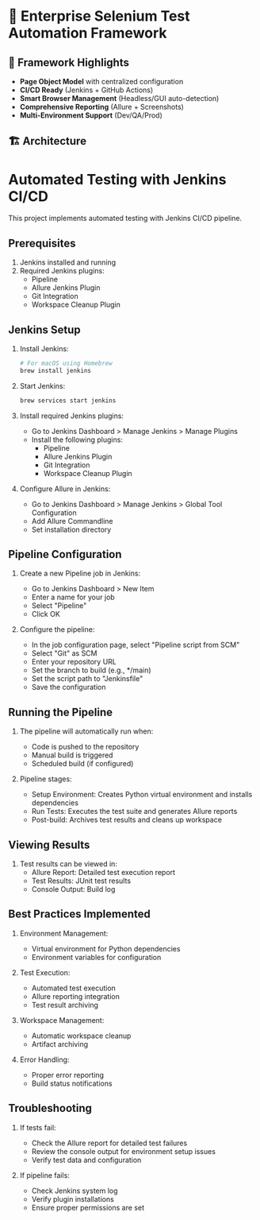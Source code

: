 # 🚀 Enterprise Selenium Test Automation Framework

## 🎯 Framework Highlights

- **Page Object Model** with centralized configuration
- **CI/CD Ready** (Jenkins + GitHub Actions)
- **Smart Browser Management** (Headless/GUI auto-detection)
- **Comprehensive Reporting** (Allure + Screenshots)
- **Multi-Environment Support** (Dev/QA/Prod)

## 🏗️ Architecture

# Automated Testing with Jenkins CI/CD

This project implements automated testing with Jenkins CI/CD pipeline.

## Prerequisites

1. Jenkins installed and running
2. Required Jenkins plugins:
   - Pipeline
   - Allure Jenkins Plugin
   - Git Integration
   - Workspace Cleanup Plugin

## Jenkins Setup

1. Install Jenkins:

   ```bash
   # For macOS using Homebrew
   brew install jenkins
   ```

2. Start Jenkins:

   ```bash
   brew services start jenkins
   ```

3. Install required Jenkins plugins:

   - Go to Jenkins Dashboard > Manage Jenkins > Manage Plugins
   - Install the following plugins:
     - Pipeline
     - Allure Jenkins Plugin
     - Git Integration
     - Workspace Cleanup Plugin

4. Configure Allure in Jenkins:
   - Go to Jenkins Dashboard > Manage Jenkins > Global Tool Configuration
   - Add Allure Commandline
   - Set installation directory

## Pipeline Configuration

1. Create a new Pipeline job in Jenkins:

   - Go to Jenkins Dashboard > New Item
   - Enter a name for your job
   - Select "Pipeline"
   - Click OK

2. Configure the pipeline:
   - In the job configuration page, select "Pipeline script from SCM"
   - Select "Git" as SCM
   - Enter your repository URL
   - Set the branch to build (e.g., \*/main)
   - Set the script path to "Jenkinsfile"
   - Save the configuration

## Running the Pipeline

1. The pipeline will automatically run when:

   - Code is pushed to the repository
   - Manual build is triggered
   - Scheduled build (if configured)

2. Pipeline stages:
   - Setup Environment: Creates Python virtual environment and installs dependencies
   - Run Tests: Executes the test suite and generates Allure reports
   - Post-build: Archives test results and cleans up workspace

## Viewing Results

1. Test results can be viewed in:
   - Allure Report: Detailed test execution report
   - Test Results: JUnit test results
   - Console Output: Build log

## Best Practices Implemented

1. Environment Management:

   - Virtual environment for Python dependencies
   - Environment variables for configuration

2. Test Execution:

   - Automated test execution
   - Allure reporting integration
   - Test result archiving

3. Workspace Management:

   - Automatic workspace cleanup
   - Artifact archiving

4. Error Handling:
   - Proper error reporting
   - Build status notifications

## Troubleshooting

1. If tests fail:

   - Check the Allure report for detailed test failures
   - Review the console output for environment setup issues
   - Verify test data and configuration

2. If pipeline fails:
   - Check Jenkins system log
   - Verify plugin installations
   - Ensure proper permissions are set
